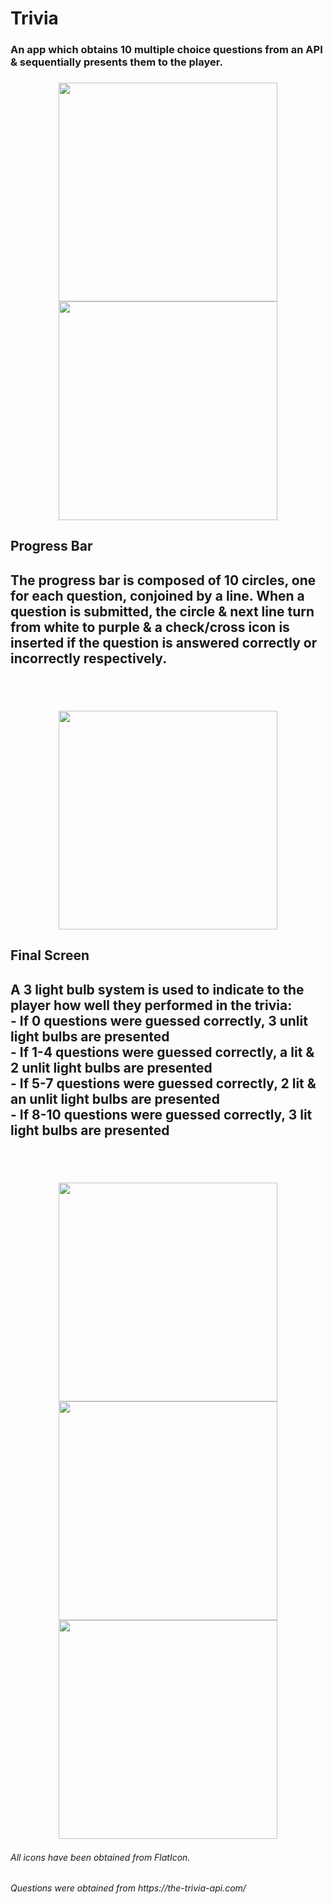 # Trivia
<h3>An app which obtains 10 multiple choice questions from an API & sequentially presents them to the player.<h3>

<p align="center">
    <img src="Screenshots\Screenshot_1665257031.png" width="350" >
    <img src="Screenshots\Screenshot_1665257038.png" width="350" >
</p>

<h2>Progress Bar<h2>
The progress bar is composed of 10 circles, one for each question, conjoined by a line.  When a question is submitted, the circle & next line turn from white to purple & a check/cross icon is inserted if the question is answered correctly or incorrectly respectively.
<br/><br/><br/>
<p align="center">
    <img src="Screenshots\Screenshot_1665257066.png" width="350" >
</p>  
  
<h2>Final Screen<h2>
A 3 light bulb system is used to indicate to the player how well they performed in the trivia:<br/>
- If 0 questions were guessed correctly, 3 unlit light bulbs are presented</br>
- If 1-4 questions were guessed correctly, a lit & 2 unlit light bulbs are presented<br/>
- If 5-7 questions were guessed correctly, 2 lit & an unlit light bulbs are presented<br/>
- If 8-10 questions were guessed correctly, 3 lit light bulbs are presented
  <br/><br/><br/>
<p align="center">
    <img src="Screenshots\Screenshot_1665257080.png" width="350" >
    <img src="Screenshots\Screenshot_1665257072.png" width="350" >
    <img src="Screenshots\Screenshot_1665257777.png" width="350" >
</p>  
    
<h6>All icons have been obtained from FlatIcon.<h6>
<h6>Questions were obtained from https://the-trivia-api.com/<h6>

